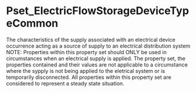 # Pset_ElectricFlowStorageDeviceTypeCommon

The characteristics of the supply associated with an electrical device occurrence acting as a source of supply to an electrical distribution system NOTE: Properties within this property set should ONLY be used in circumstances when an electrical supply is applied. The property set, the properties contained and their values are not applicable to a circumstance where the sypply  is not being applied to the eletrical system or is temporarily disconnected. All properties within this property set are considered to represent a steady state situation.
